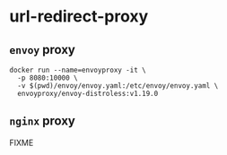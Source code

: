 # url-redirect-proxy

## `envoy` proxy

```
docker run --name=envoyproxy -it \
  -p 8080:10000 \
  -v $(pwd)/envoy/envoy.yaml:/etc/envoy/envoy.yaml \
  envoyproxy/envoy-distroless:v1.19.0
```

## `nginx` proxy

FIXME